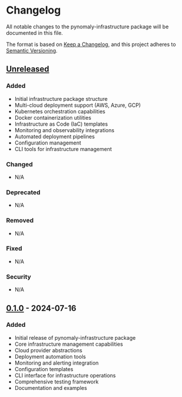 # Changelog

All notable changes to the pynomaly-infrastructure package will be documented in this file.

The format is based on [Keep a Changelog](https://keepachangelog.com/en/1.0.0/),
and this project adheres to [Semantic Versioning](https://semver.org/spec/v2.0.0.html).

## [Unreleased]

### Added
- Initial infrastructure package structure
- Multi-cloud deployment support (AWS, Azure, GCP)
- Kubernetes orchestration capabilities
- Docker containerization utilities
- Infrastructure as Code (IaC) templates
- Monitoring and observability integrations
- Automated deployment pipelines
- Configuration management
- CLI tools for infrastructure management

### Changed
- N/A

### Deprecated
- N/A

### Removed
- N/A

### Fixed
- N/A

### Security
- N/A

## [0.1.0] - 2024-07-16

### Added
- Initial release of pynomaly-infrastructure package
- Core infrastructure management capabilities
- Cloud provider abstractions
- Deployment automation tools
- Monitoring and alerting integration
- Configuration templates
- CLI interface for infrastructure operations
- Comprehensive testing framework
- Documentation and examples

[Unreleased]: https://github.com/pynomaly/infrastructure/compare/v0.1.0...HEAD
[0.1.0]: https://github.com/pynomaly/infrastructure/releases/tag/v0.1.0